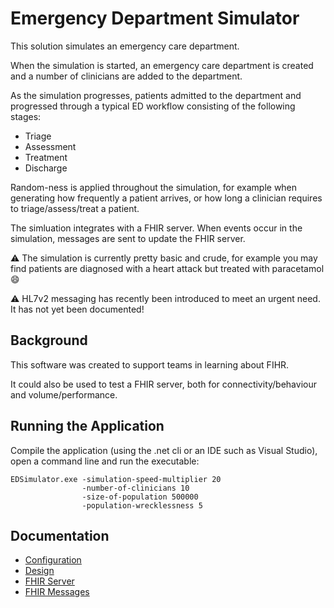 # Emergency Department Simulator

This solution simulates an emergency care department.

When the simulation is started, an emergency care department is created and a number of clinicians
are added to the department. 

As the simulation progresses, patients admitted to the department and 
progressed through a typical ED workflow consisting of the following stages:

* Triage
* Assessment
* Treatment 
* Discharge

Random-ness is applied throughout the simulation, for example when generating how frequently 
a patient arrives, or how long a clinician requires to triage/assess/treat a patient.

The simluation integrates with a FHIR server. When events occur in the simulation, 
messages are sent to update the FHIR server.

⚠️ The simulation is currently pretty basic and crude, for example you may find patients are diagnosed
with a heart attack but treated with paracetamol 😄  

⚠️ HL7v2 messaging has recently been introduced to meet an urgent need. It has not yet been documented!  

## Background

This software was created to support teams in learning about FIHR. 

It could also be used to test a FHIR server, both for connectivity/behaviour
and volume/performance.

## Running the Application

Compile the application (using the .net cli or an IDE such as Visual Studio), open a command line and run the executable:

```
EDSimulator.exe -simulation-speed-multiplier 20 
                -number-of-clinicians 10 
                -size-of-population 500000 
                -population-wrecklessness 5
```

## Documentation

* [Configuration](./docs/Configuration.md)
* [Design](./docs/Design.md)
* [FHIR Server](./docs/FHIRServer.md)
* [FHIR Messages](./docs/FHIRMessages.md) 

